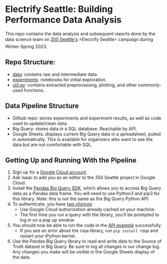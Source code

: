 # Electrify Seattle: Building Performance Data Analysis

This repo contains the data analysis and subsequent reports done by the data science team on [350 Seattle's](https://350seattle.org/) ⚡Electrify Seattle⚡ campaign during Winter-Spring 2023. 



## Repo Structure: 
- [data](data/): contains raw and intermediate data.
- [experiments](experiments/): notebooks for initial exploration. 
- [util.py](util.py/): contains extracted preprocessing, plotting, and other commonly-used functions. 



## Data Pipeline Structure
- Github repo: stores experiments and experiment results, as well as code used to update/clean data.
- Big Query: stores data in a SQL database. Reachable by API. 
- Google Sheets: displays current Big Query data in a spreadsheet, pulled in automatically. This is available for organizers who want to see the data but are not comfortable with SQL.


## Getting Up and Running With the Pipeline
1. Sign up for a [Google Cloud account](https://cloud.google.com/gcp?utm_source=google&utm_medium=cpc&utm_campaign=na-US-all-en-dr-bkws-all-all-trial-p-dr-1605212&utm_content=text-ad-none-any-DEV_c-CRE_532287060476-ADGP_Desk+%7C+BKWS+-+PHR+%7C+Txt+~+Top-KWID_43700064911463909-kwd-6052401663&utm_term=KW_google+cloud-ST_google+cloud&gclid=CjwKCAiAioifBhAXEiwApzCztnlhgdVhJomjQJHXqxQRhF8QNKa6JsRQl6Rh3KrA5400sLaTGyZzjRoCaJgQAvD_BwE&gclsrc=aw.ds&hl=en)
1. Ask Isaac to add you as an editor to the 350 Seattle project in Google Cloud.
1. Install the [Pandas Big Query SDK](https://github.com/googleapis/python-bigquery-pandas), which allows you to access Big Query data as a Pandas data frame. You will need to use Python3 and pip3 for this library. *Note*: this is *not* the same as the Big Query Python API.
1. To authenticate, you have [two choices](https://googleapis.dev/python/pandas-gbq/latest/howto/authentication.html#id2):
    - Use Google Cloud authorization already cached on your machine
    - The first time you run a query with the library, you'll be prompted to log in on a pop up window
1. You should now be able to run the code in the [API example](experiments/big_query_api_example.ipynb) successfully.
    - If you see an error about the `tdqm` library, run `pip install tdqm` and restart your iPython kernel.
1. Use the Pandas Big Query library to read and write data to the Source of Truth dataset in Big Query. Be sure to log all changes in our change log. Any changes you make will be visible in the Google Sheets display of the data.